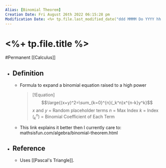 ```yaml
---
Alias: [Binomial Theorem]
Creation Date: Fri August 26th 2022 06:15:28 pm 
Modification Date: <%+ tp.file.last_modified_date("ddd MMMM Do YYYY hh:mm:ss a") %>
---
```

# <%+ tp.file.title %>
#Permanent [[Calculus]]

- ## Definition
	- Formula to expand a binomial equation raised to a high power
	  > [!Equation]
	  > $$\large{(x+y)^2=\sum_{k=0}^{n}(_k^n)x^{n-k}y^k}$$
	  > $x$ and $y$ = Random placeholder terms
	  > $n$ = Max Index
	  > $k$ = Index
	  > $(_k^n)$ = Binomial Coefficient of Each Term
	- This link explains it better then I currently care to: mathsisfun.com/algebra/binomial-theorem.html
- ## Reference
	- Uses [[Pascal's Triangle]].